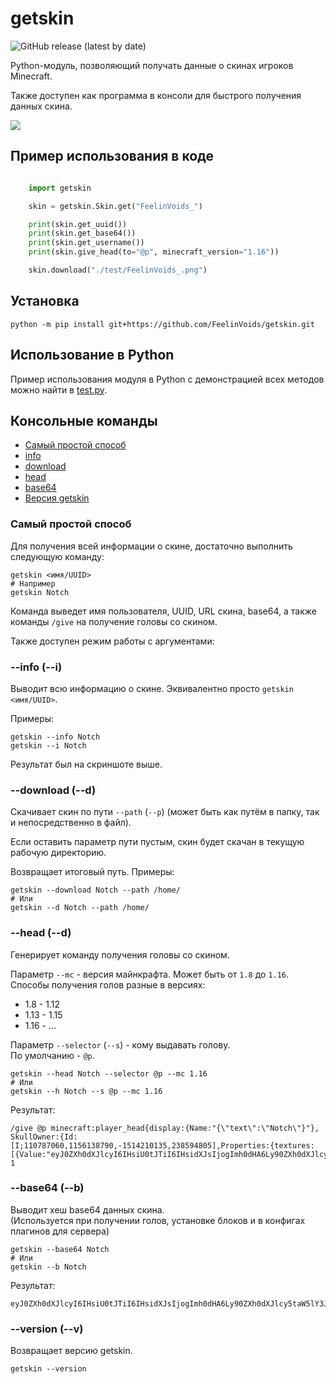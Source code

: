 # getskin
![GitHub release (latest by date)](https://img.shields.io/github/v/release/FeelinVoids/getskin)

Python-модуль, позволяющий получать данные о скинах игроков Minecraft.

Также доступен как программа в консоли для быстрого получения данных скина.

![](https://i.imgur.com/qPk9fr3.png)

## Пример использования в коде

```python

    import getskin

    skin = getskin.Skin.get("FeelinVoids_")

    print(skin.get_uuid())
    print(skin.get_base64())
    print(skin.get_username())
    print(skin.give_head(to="@p", minecraft_version="1.16"))

    skin.download("./test/FeelinVoids_.png")
```

## Установка

    python -m pip install git+https://github.com/FeelinVoids/getskin.git

## Использование в Python

Пример использования модуля в Python с демонстрацией всех
методов можно найти в [test.py](./getskin/test/test.py).

## Консольные команды

- [Самый простой способ](#simple)
- [info](#info)
- [download](#download)
- [head](#head)
- [base64](#base64)
- [Версия getskin](#version)

### Самый простой способ<a name="simple"></a>
Для получения всей информации о скине, достаточно выполнить следующую команду:

    getskin <имя/UUID>
    # Например
    getskin Notch

Команда выведет имя пользователя, UUID, URL скина, base64, а также команды
`/give` на получение головы со скином.

Также доступен режим работы с аргументами:

### --info (--i)<a name="info"></a>
Выводит всю информацию о скине. Эквивалентно просто `getskin <имя/UUID>`.

Примеры:

    getskin --info Notch
    getskin --i Notch

Результат был на скриншоте выше.

### --download (--d)<a name="download"></a>
Скачивает скин по пути `--path` (`--p`) (может быть как путём в папку, так и непосредственно в файл).

Если оставить параметр пути пустым, скин будет скачан в текущую
рабочую директорию.

Возвращает итоговый путь. Примеры:

    getskin --download Notch --path /home/
    # Или
    getskin --d Notch --path /home/

### --head (--d)<a name="head"></a>
Генерирует команду получения головы со скином.  

Параметр `--mc` - версия майнкрафта. Может быть от `1.8` до `1.16`.
Способы получения голов разные в версиях:
- 1.8 - 1.12
- 1.13 - 1.15
- 1.16 - ... 

Параметр `--selector` (`--s`) - кому выдавать голову.  
По умолчанию - `@p`.

    getskin --head Notch --selector @p --mc 1.16
    # Или
    getskin --h Notch --s @p --mc 1.16

Результат:

    /give @p minecraft:player_head{display:{Name:"{\"text\":\"Notch\"}"}, SkullOwner:{Id:[I;110787060,1156138790,-1514210135,238594805],Properties:{textures:[{Value:"eyJ0ZXh0dXJlcyI6IHsiU0tJTiI6IHsidXJsIjogImh0dHA6Ly90ZXh0dXJlcy5taW5lY3JhZnQubmV0L3RleHR1cmUvMjkyMDA5YTQ5MjViNThmMDJjNzdkYWRjM2VjZWYwN2VhNGM3NDcyZjY0ZTBmZGMzMmNlNTUyMjQ4OTM2MjY4MCJ9fX0="}]}}} 1


### --base64 (--b)<a name="base64"></a>
Выводит хеш base64 данных скина.  
(Используется при получении голов, установке блоков и в конфигах плагинов для сервера)

    getskin --base64 Notch
    # Или
    getskin --b Notch

Результат:

    eyJ0ZXh0dXJlcyI6IHsiU0tJTiI6IHsidXJsIjogImh0dHA6Ly90ZXh0dXJlcy5taW5lY3JhZnQubmV0L3RleHR1cmUvMjkyMDA5YTQ5MjViNThmMDJjNzdkYWRjM2VjZWYwN2VhNGM3NDcyZjY0ZTBmZGMzMmNlNTUyMjQ4OTM2MjY4MCJ9fX0=


### --version (--v)<a name="version"></a>
Возвращает версию getskin.

    getskin --version
